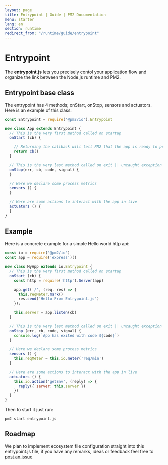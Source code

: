 ```yaml
---
layout: page
title: Entrypoint | Guide | PM2 Documentation
menu: starter
lang: en
section: runtime
redirect_from: "/runtime/guide/entrypoint"
---
```


# Entrypoint

The **entrypoint.js** lets you precisely contol your application flow and organize the link between the Node.js runtime and PM2.

## Entrypoint base class

The entrypoint has 4 methods; onStart, onStop, sensors and actuators. Here is an example of this class:

```javascript
const Entrypoint = require('@pm2/io').Entrypoint

new class App extends Entrypoint {
  // This is the very first method called on startup
  onStart (cb) {

    // Returning the callback will tell PM2 that the app is ready to process queries
    return cb()
  }

  // This is the very last method called on exit || uncaught exception
  onStop(err, cb, code, signal) {
  }

  // Here we declare some process metrics
  sensors () {
  }

  // Here are some actions to interact with the app in live
  actuators () {
  }
}
```

## Example

Here is a concrete example for a simple Hello world http api:

```javascript
const io = require('@pm2/io')
const app = require('express')()

new class MyApp extends io.Entrypoint {
  // This is the very first method called on startup
  onStart (cb) {
    const http = require('http').Server(app)

    app.get('/', (req, res) => {
      this.reqMeter.mark()
      res.send('Hello From Entrypoint.js')
    });

    this.server = app.listen(cb)
  }

  // This is the very last method called on exit || uncaught exception
  onStop (err, cb, code, signal) {
    console.log(`App has exited with code ${code}`)
  }

  // Here we declare some process metrics
  sensors () {
    this.reqMeter = this.io.meter('req/min')
  }

  // Here are some actions to interact with the app in live
  actuators () {
    this.io.action('getEnv', (reply) => {
      reply({ server: this.server })
    })
  }
}
```

Then to start it just run:

```
pm2 start entrypoint.js
```

## Roadmap

We plan to implement ecosystem file configuration straight into this entrypoint.js file, if you have any remarks, ideas or feedback feel free to [post an issue](https://github.com/Unitech/pm2)
